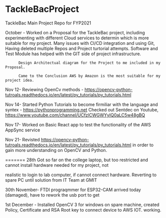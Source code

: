 # TackleBacProject
TackleBac Main Project Repo for FYP2021

October - Worked on a Proposal for the TackleBac project,  including experimenting with different Cloud services to determin which is more suitable for my project.
          Many issues with CI/CD integration and using Git, Having deleted multiple Repos and Project turtorial attempts.
          Software and Test Module has helped with the GIT side of project infrastructure.
          
          Design Architectual diagram for the Project to me included in my Proposal.
          
          Came to the Conclusion AWS by Amazon is the most suitable for my project idea.

Nov 12- Reviewing OpenCv methods - https://opencv-python-tutroals.readthedocs.io/en/latest/py_tutorials/py_tutorials.html

Nov 14- Started Python Tutorials to become firmiliar with the language and syntex - https://pythonprogramming.net
        Checked out Sentdec on Youtube, https://www.youtube.com/channel/UCfzlCWGWYyIQ0aLC5w48gBQ

Nov 17- Worked on Basic React app to test the functionality of the AWS AppSync service

Nov 21- Revisted https://opencv-python-tutroals.readthedocs.io/en/latest/py_tutorials/py_tutorials.html in order to gain more understanding on OpenCV and Python.

=======
28th Got so far on the college laptop, but too restricted and cannot install hardware needed for my project, not 

realistic to login to lab computer, if cannot connect hardware. Reverting to spare PC until solution from IT Team at GMIT

30th November- FTDI prograqmmer for ESP32-CAM arrived today (damaged), have to rework the usb port to get 

1st December - Installed OpenCV 3 for windows on spare machine,  created Policy, Certificate and RSA Root key to connect device to AWS IOT.
working.


